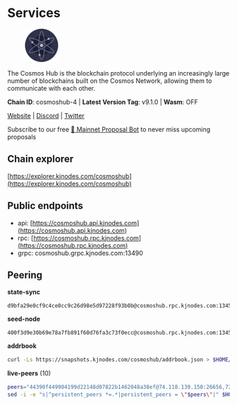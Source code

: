 # Services

<figure><img src="https://raw.githubusercontent.com/kj89/cosmos-images/main/logos/cosmoshub.png" alt=""><figcaption></figcaption></figure>

The Cosmos Hub is the blockchain protocol underlying an  increasingly large number of blockchains built on the  Cosmos Network, allowing them to communicate with each other.

**Chain ID**: cosmoshub-4 | **Latest Version Tag**: v9.1.0 | **Wasm**: OFF

[Website](https://hub.cosmos.network) | [Discord](https://discord.gg/cosmosnetwork) | [Twitter](https://twitter.com/cosmoshub)



Subscribe to our free [🤖 Mainnet Proposal Bot](https://t.me/kjnodes_proposal_bot) to never miss upcoming proposals


## Chain explorer
[https://explorer.kjnodes.com/cosmoshub](https://explorer.kjnodes.com/cosmoshub)

## Public endpoints

* api: [https://cosmoshub.api.kjnodes.com](https://cosmoshub.api.kjnodes.com)
* rpc: [https://cosmoshub.rpc.kjnodes.com](https://cosmoshub.rpc.kjnodes.com)
* grpc: cosmoshub.grpc.kjnodes.com:13490

## Peering

**state-sync**

```text
d9bfa29e0cf9c4ce0cc9c26d98e5d97228f93b0b@cosmoshub.rpc.kjnodes.com:13456
```

**seed-node**

```text
400f3d9e30b69e78a7fb891f60d76fa3c73f0ecc@cosmoshub.rpc.kjnodes.com:13459
```

**addrbook**
```bash
curl -Ls https://snapshots.kjnodes.com/cosmoshub/addrbook.json > $HOME/.gaia/config/addrbook.json
```

**live-peers** (10)
```bash
peers="44390f449904199d22148d07822b1462048a38ef@74.118.139.150:26656,72829b78b38408b03793ed389b9f16596b82c306@146.59.81.92:26656,27ad834c62dbefc5beb74be7575515927bd07c58@193.176.85.151:26656,e0ab6c5cc86959853f499236b8297344802ac5f4@5.161.139.201:26656,ca5011c44fd74d95e7fca487c69e301df195750c@65.108.122.246:26726,55c22f83bd9a10213b8b9610627ecd7d49c0a66a@135.181.62.108:26656,3fdd286a90ce8d2ddc6f52f73a286b2364812fd8@169.155.171.230:26656,1cce99042f884d669e7287e3e362bff8e385c63e@46.4.79.183:26726,dcaf9082aa913d9a9059855de23149b28c2ac126@149.202.72.193:26615,d9bfa29e0cf9c4ce0cc9c26d98e5d97228f93b0b@65.109.88.38:13456"
sed -i -e "s|^persistent_peers *=.*|persistent_peers = \"$peers\"|" $HOME/.gaia/config/config.toml
```
